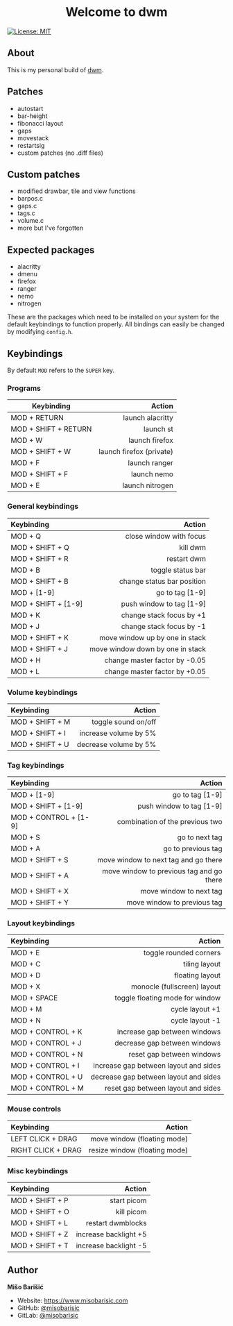 <h1 align="center">Welcome to dwm</h1>
<p>
  <a href="https://github.com/misobarisic/dwm/blob/master/LICENSE" target="_blank">
    <img alt="License: MIT" src="https://img.shields.io/badge/License-MIT-blue.svg" />
  </a>
</p>

## About
This is my personal build of [dwm](https://dwm.suckless.org/).

## Patches
- autostart
- bar-height
- fibonacci layout
- gaps
- movestack
- restartsig
- custom patches (no .diff files)

## Custom patches
- modified drawbar, tile and view functions
- barpos.c
- gaps.c
- tags.c
- volume.c
- more but I've forgotten

## Expected packages
- alacritty
- dmenu
- firefox
- ranger
- nemo
- nitrogen

These are the packages which need to be installed on your system for the default keybindings to function properly. All bindings can easily be changed by modifying `config.h`.

## Keybindings

By default `MOD` refers to the `SUPER` key.

### Programs
| Keybinding             |                   Action |
|------------------------|-------------------------:|
| MOD + RETURN           |         launch alacritty |
| MOD + SHIFT + RETURN   |                launch st |
| MOD + W                |           launch firefox |
| MOD + SHIFT + W        | launch firefox (private) |
| MOD + F                |            launch ranger |
| MOD + SHIFT + F        |              launch nemo |
| MOD + E                |          launch nitrogen |

### General keybindings
| Keybinding |  Action|
|:-----|------:|
| MOD + Q | close window with focus |
| MOD + SHIFT + Q  | kill dwm |
| MOD + SHIFT + R  | restart dwm |
| MOD + B | toggle status bar |
| MOD + SHIFT + B | change status bar position |
| MOD + [1-9]  | go to tag [1-9]  |
| MOD + SHIFT + [1-9]  | push window to tag [1-9] |
| MOD + K  | change stack focus by +1 |
| MOD + J  | change stack focus by -1 |
| MOD + SHIFT + K  | move window up by one in stack |
| MOD + SHIFT + J  | move window down by one in stack  |
| MOD + H  | change master factor by -0.05 |
| MOD + L  | change master factor by +0.05|

### Volume keybindings
| Keybinding |  Action|
|:-----|------:|
| MOD + SHIFT + M | toggle sound on/off |
| MOD + SHIFT + I  | increase volume by 5% |
| MOD + SHIFT + U  | decrease volume by 5% |

### Tag keybindings
| Keybinding |  Action|
|:-----|------:|
| MOD + [1-9]  | go to tag [1-9]  |
| MOD + SHIFT + [1-9]  | push window to tag [1-9] |
| MOD + CONTROL + [1-9]  | combination of the previous two |
| MOD + S  | go to next tag |
| MOD + A | go to previous tag |
| MOD + SHIFT + S  | move window to next tag and go there |
| MOD + SHIFT + A | move window to previous tag and go there |
| MOD + SHIFT + X  | move window to next tag |
| MOD + SHIFT + Y | move window to previous tag |

### Layout keybindings
| Keybinding |  Action|
|:-----|------:|
| MOD + E | toggle rounded corners |
| MOD + C | tiling layout |
| MOD + D | floating layout |
| MOD + X | monocle (fullscreen) layout |
| MOD + SPACE | toggle floating mode for window |
| MOD + M | cycle layout +1 |
| MOD + N | cycle layout -1 |
| MOD + CONTROL + K | increase gap between windows |
| MOD + CONTROL + J | decrease gap between windows |
| MOD + CONTROL + N | reset gap between windows |
| MOD + CONTROL + I | increase gap between layout and sides |
| MOD + CONTROL + U | decrease gap between layout and sides |
| MOD + CONTROL + M | reset gap between layout and sides |

### Mouse controls
| Keybinding |  Action|
|:-----|------:|
| LEFT CLICK + DRAG | move window (floating mode)|
| RIGHT CLICK + DRAG | resize window (floating mode) |

### Misc keybindings
| Keybinding |  Action|
|:-----|------:|
| MOD + SHIFT + P | start picom |
| MOD + SHIFT + O  | kill picom |
| MOD + SHIFT + L  | restart dwmblocks |
| MOD + SHIFT + Z | increase backlight +5 |
| MOD + SHIFT + T  | increase backlight -5 |

## Author

**Mišo Barišić**

* Website: https://www.misobarisic.com
* GitHub: [@misobarisic](https://github.com/misobarisic)
* GitLab: [@misobarisic](https://gitlab.com/misobarisic)
